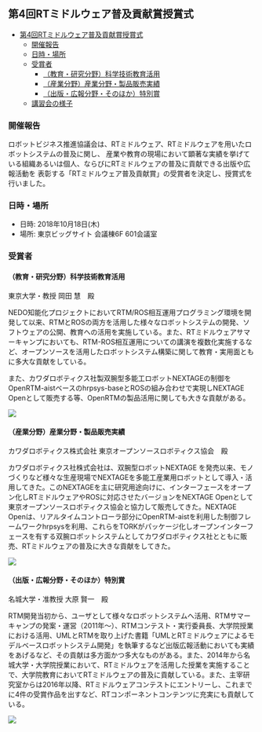 

<a name="business_award2018"></a>
## 第4回RTミドルウェア普及貢献賞授賞式

<!-- TOC -->

- [第4回RTミドルウェア普及貢献賞授賞式](#第4回rtミドルウェア普及貢献賞授賞式)
    - [開催報告](#開催報告)
    - [日時・場所](#日時・場所)
    - [受賞者](#受賞者)
        - [（教育・研究分野）科学技術教育活用](#教育・研究分野科学技術教育活用)
        - [（産業分野）産業分野・製品販売実績](#産業分野産業分野・製品販売実績)
        - [（出版・広報分野・そのほか）特別賞](#出版・広報分野・そのほか特別賞)
    - [講習会の様子](#講習会の様子)

<!-- /TOC -->

### 開催報告

ロボットビジネス推進協議会は、RTミドルウェア、RTミドルウェアを用いたロボットシステムの普及に関し、 産業や教育の現場において顕著な実績を挙げている組織あるいは個人、ならびにRTミドルウェアの普及に貢献できる出版や広報活動を 表彰する「RTミドルウェア普及貢献賞」の受賞者を決定し、授賞式を行いました。

### 日時・場所
- 日時: 2018年10月18日(木)
- 場所: 東京ビッグサイト 会議棟6F 601会議室


### 受賞者

#### （教育・研究分野）科学技術教育活用

東京大学・教授 岡田 慧　殿

NEDO知能化プロジェクトにおいてRTM/ROS相互運用プログラミング環境を開発して以来、RTMとROSの両方を活用した様々なロボットシステムの開発、ソフトウェアの公開、教育への活用を実施している。また、RTミドルウェアサマーキャンプにおいても、RTM-ROS相互運用についての講演を複数化実施するなど、オープンソースを活用したロボットシステム構築に関して教育・実用面ともに多大な貢献をしている。

また、カワダロボティクス社製双腕型多能工ロボットNEXTAGEの制御をOpenRTM-aistベースのhrpsys-baseとROSの組み合わせで実現しNEXTAGE Openとして販売する等、OpenRTMの製品活用に関しても大きな貢献がある。

![](https://tmp.openrtm.org/openrtm/sites/default/files/6567/181018_01.jpg)

#### （産業分野）産業分野・製品販売実績

カワダロボティクス株式会社 東京オープンソースロボティクス協会　殿

カワダロボティクス社株式会社は、双腕型ロボットNEXTAGE を発売以来、モノづくりなど様々な生産現場でNEXTAGEを多能工産業用ロボットとして導入・活用してきた。このNEXTAGEを主に研究用途向けに、インターフェースをオープン化しRTミドルウェアやROSに対応させたバージョンをNEXTAGE Openとして東京オープンソースロボティクス協会と協力して販売してきた。NEXTAGE Openは、リアルタイムコントローラ部分にOpenRTM-aistを利用した制御フレームワークhrpsysを利用、これらをTORKがパッケージ化しオープンインターフェースを有する双腕ロボットシステムとしてカワダロボティクス社とともに販売、RTミドルウェアの普及に大きな貢献をしてきた。

![](https://tmp.openrtm.org/openrtm/sites/default/files/6567/181019-03re.jpg)

#### （出版・広報分野・そのほか）特別賞

名城大学・准教授 大原 賢一　殿

RTM開発当初から、ユーザとして様々なロボットシステムへ活用、RTMサマーキャンプの発案・運営（2011年～）、RTMコンテスト・実行委員長、大学院授業における活用、UMLとRTMを取り上げた書籍「UMLとRTミドルウェアによるモデルベースロボットシステム開発」を執筆するなど出版広報活動においても実績をあげるなど、その貢献は多方面かつ多大なものがある。また、2014年から名城大学・大学院授業において、RTミドルウェアを活用した授業を実施することで、大学院教育においてRTミドルウェアの普及に貢献している。また、主宰研究室からは2016年以降、RTミドルウェアコンテストにエントリーし、これまでに4件の受賞作品を出すなど、RTコンポーネントコンテンツに充実にも貢献している。

![](https://tmp.openrtm.org/openrtm/sites/default/files/6567/181019-04re.jpg)

<!--
### 講習会の様子

![](https://tmp.openrtm.org/openrtm/sites/default/files/6564/181019-01re.jpg)


![](https://tmp.openrtm.org/openrtm/sites/default/files/6564/181019-02re.jpg)

-->
